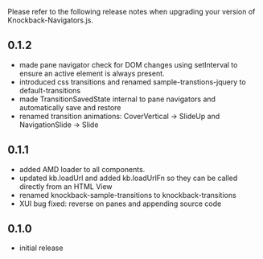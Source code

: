 Please refer to the following release notes when upgrading your version of Knockback-Navigators.js.

## 0.1.2

* made pane navigator check for DOM changes using setInterval to ensure an active element is always present.
* introduced css transitions and renamed sample-transtions-jquery to default-transitions
* made TransitionSavedState internal to pane navigators and automatically save and restore
* renamed transition animations: CoverVertical -> SlideUp and NavigationSlide -> Slide

## 0.1.1

* added AMD loader to all components.
* updated kb.loadUrl and added kb.loadUrlFn so they can be called directly from an HTML View
* renamed knockback-sample-transitions to knockback-transitions
* XUI bug fixed: reverse on panes and appending source code

## 0.1.0

* initial release